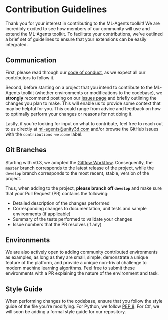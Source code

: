 # Contribution Guidelines

Thank you for your interest in contributing to the ML-Agents toolkit! We are
incredibly excited to see how members of our community will use and extend the
ML-Agents toolkit. To facilitate your contributions, we've outlined a brief set
of guidelines to ensure that your extensions can be easily integrated.

## Communication

First, please read through our [code of conduct](CODE_OF_CONDUCT.md), as we
expect all our contributors to follow it.

Second, before starting on a project that you intend to contribute to the
ML-Agents toolkit (whether environments or modifications to the codebase), we
**strongly** recommend posting on our
[Issues page](https://github.com/Unity-Technologies/ml-agents/issues)
and briefly outlining the changes you plan to make. This will enable us to
provide some context that may be helpful for you. This could range from advice
and feedback on how to optimally perform your changes or reasons for not doing
it.

Lastly, if you're looking for input on what to contribute, feel free to
reach out to us directly at ml-agents@unity3d.com and/or browse the GitHub
issues with the `contributions welcome` label.

## Git Branches

Starting with v0.3, we adopted the
[Gitflow Workflow](http://nvie.com/posts/a-successful-git-branching-model/).
Consequently, the `master` branch corresponds to the latest release of
the project, while the `develop` branch corresponds to the most recent, stable,
version of the project.

Thus, when adding to the project, **please branch off `develop`**
and make sure that your Pull Request (PR) contains the following:

* Detailed description of the changes performed
* Corresponding changes to documentation, unit tests and sample environments (if
  applicable)
* Summary of the tests performed to validate your changes
* Issue numbers that the PR resolves (if any)

## Environments

We are also actively open to adding community contributed environments as
examples, as long as they are small, simple, demonstrate a unique feature of
the platform, and provide a unique non-trivial challenge to modern
machine learning algorithms. Feel free to submit these environments with a
PR explaining the nature of the environment and task.

## Style Guide

When performing changes to the codebase, ensure that you follow the style guide
of the file you're modifying. For Python, we follow
[PEP 8](https://www.python.org/dev/peps/pep-0008/).
For C#, we will soon be adding a formal style guide for our repository.
